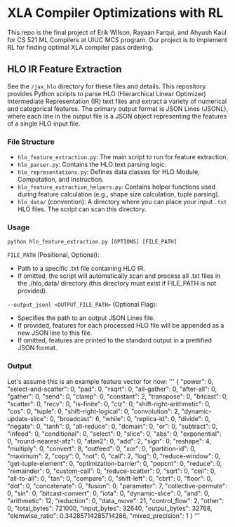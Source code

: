 # XLA Compiler Optimizations with RL

This repo is the final project of Erik Wilson, Rayaan Farqui, and Ahyush Kaul for CS 521 ML Compilers at UIUC MCS program. Our project is to implement RL for finding optimal XLA compiler pass ordering.

## HLO IR Feature Extraction

See the `/jax_hlo` directory for these files and details. This repository provides Python scripts to parse HLO (Hierarchical Linear Optimizer) Intermediate Representation (IR) text files and extract a variety of numerical and categorical features. The primary output format is JSON Lines (JSONL), where each line in the output file is a JSON object representing the features of a single HLO input file.

### File Structure

- `hlo_feature_extraction.py`: The main script to run for feature extraction.
- `hlo_parser.py`: Contains the HLO text parsing logic.
- `hlo_representations.py`: Defines data classes for HLO Module, Computation, and Instruction.
- `hlo_feature_extraction_helpers.py`: Contains helper functions used during feature calculation (e.g., shape size calculation, tuple parsing).
- `hlo_data/` (convention): A directory where you can place your input `.txt` HLO files. The script can scan this directory.

### Usage

`python hlo_feature_extraction.py [OPTIONS] [FILE_PATH]`

`FILE_PATH` (Positional, Optional):

- Path to a specific .txt file containing HLO IR.
- If omitted, the script will automatically scan and process all .txt files in the ./hlo_data/ directory (this directory must exist if FILE_PATH is not provided).

`--output_jsonl <OUTPUT_FILE_PATH>` (Optional Flag):

- Specifies the path to an output JSON Lines file.
- If provided, features for each processed HLO file will be appended as a new JSON line to this file.
- If omitted, features are printed to the standard output in a prettified JSON format.

### Output

Let's assume this is an example feature vector for now:
'''
{
"power": 0,
"select-and-scatter": 0,
"pad": 0,
"rsqrt": 0,
"all-gather": 0,
"after-all": 0,
"gather": 0,
"send": 0,
"clamp": 0,
"constant": 2,
"transpose": 0,
"bitcast": 0,
"scatter": 0,
"recv": 0,
"is-finite": 0,
"clz": 0,
"shift-right-arithmetic": 0,
"cos": 0,
"tuple": 0,
"shift-right-logical": 0,
"convolution": 2,
"dynamic-update-slice": 0,
"broadcast": 6,
"while": 0,
"replica-id": 0,
"divide": 0,
"negate": 0,
"tanh": 0,
"all-reduce": 0,
"domain": 0,
"or": 0,
"subtract": 0,
"infeed": 0,
"conditional": 0,
"select": 0,
"slice": 0,
"abs": 0,
"exponential": 0,
"round-nearest-afz": 0,
"atan2": 0,
"add": 2,
"sign": 0,
"reshape": 4,
"multiply": 0,
"convert": 8,
"outfeed": 0,
"xor": 0,
"partition-id": 0,
"maximum": 2,
"copy": 0,
"not": 0,
"call": 2,
"log": 0,
"reduce-window": 0,
"get-tuple-element": 0,
"optimization-barrier": 0,
"popcnt": 0,
"reduce": 0,
"remainder": 0,
"custom-call": 0,
"reduce-scatter": 0,
"sqrt": 0,
"ceil": 0,
"all-to-all": 0,
"tan": 0,
"compare": 0,
"shift-left": 0,
"cbrt": 0,
"floor": 0,
"dot": 0,
"concatenate": 0,
"fusion": 0,
"parameter": 7,
"collective-permute": 0,
"sin": 0,
"bitcast-convert": 0,
"iota": 0,
"dynamic-slice": 0,
"and": 0,
"arithmetic": 12,
"reduction": 0,
"data_move": 21,
"control_flow": 2,
"other": 0,
"total_bytes": 721000,
"input_bytes": 32640,
"output_bytes": 32768,
"elemwise_ratio": 0.34285714285714286,
"mixed_precision": 1
}
'''
